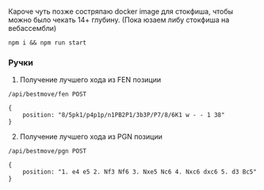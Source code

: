 Кароче чуть позже состряпаю docker image для стокфиша, чтобы можно было чекать 14+ глубину.
(Пока юзаем либу стокфиша на вебассембли)

```
npm i && npm run start
```

### Ручки

1. Получение лучшего хода из FEN позиции
```
/api/bestmove/fen POST
```
```
{
    position: "8/5pk1/p4p1p/n1PB2P1/3b3P/P7/8/6K1 w - - 1 38"
}
```
2. Получение лучшего хода из PGN позиции
```
/api/bestmove/pgn POST
```
```
{
    position: "1. e4 e5 2. Nf3 Nf6 3. Nxe5 Nc6 4. Nxc6 dxc6 5. d3 Bc5"
}
```
